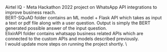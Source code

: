 Airtel IQ - Meta Hackathon 2022 project on WhatsApp API integrations to improve business reach.\
BERT-SQuAD folder contains an ML model + Flask API which takes as input a text or pdf file along with a user question. Output is simply the BERT generated possible answer of the input question.\
ElixirAPI folder contains whatsapp business related APIs which are connected to the custom APIs and models described previously.\
I would update more steps on running the project shortly. \
